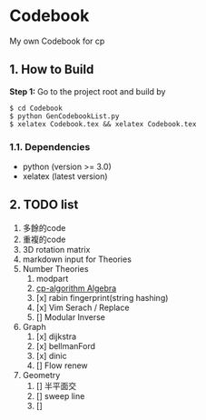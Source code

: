 # Codebook
My own Codebook for cp

## 1. How to Build
**Step 1:** Go to the project root and build by
~~~
$ cd Codebook
$ python GenCodebookList.py
$ xelatex Codebook.tex && xelatex Codebook.tex
~~~

### 1.1. Dependencies

* python (version >= 3.0)
* xelatex (latest version)

## 2. TODO list

1. 多餘的code
2. 重複的code
3. 3D rotation matrix
4. markdown input for Theories
5. Number Theories
	1. modpart
	2. [cp-algorithm Algebra](https://cp-algorithms.com/algebra/binary-exp.html)
	3. [x] rabin fingerprint(string hashing)
	4. [x] Vim Serach / Replace
	5. [] Modular Inverse
6. Graph
	1. [x] dijkstra
	2. [x] bellmanFord
	3. [x] dinic
	4. [] Flow renew
7. Geometry
	1. [] 半平面交
	2. [] sweep line
	3. []
	
##### 
